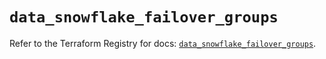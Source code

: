 # `data_snowflake_failover_groups`

Refer to the Terraform Registry for docs: [`data_snowflake_failover_groups`](https://registry.terraform.io/providers/snowflakedb/snowflake/2.5.0/docs/data-sources/failover_groups).

